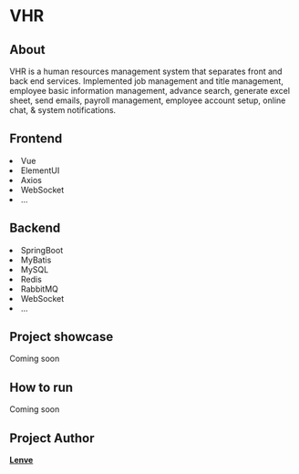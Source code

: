 # VHR

## About
<p> VHR is a human resources management system that separates front and back end services. Implemented 
job management and title management, employee basic information management, advance search, generate excel sheet, send emails, payroll management, employee account setup, online chat, & system notifications.
</p>

## Frontend
<p> 
    <li>Vue</li>
	<li>ElementUI</li>
	<li>Axios</li>
	<li>WebSocket</li>
	<li>...</li>
</p>

## Backend
<p>
    <li>SpringBoot</li>
	<li>MyBatis</li>
	<li>MySQL</li>
	<li>Redis</li>
	<li>RabbitMQ</li>
	<li>WebSocket</li>
	<li>...</li>
</p>

## Project showcase
<p>Coming soon</p>

## How to run
<p>Coming soon</p>

## Project Author
<b> <a href="https://github.com/lenve/vhr/" target="blank">Lenve</a> </b>